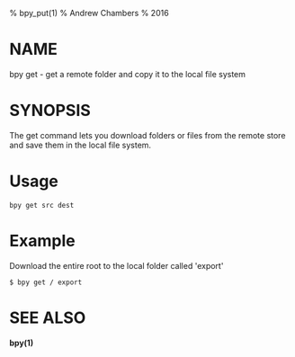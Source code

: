 % bpy_put(1)
% Andrew Chambers
% 2016

# NAME

bpy get - get a remote folder and copy it to the local file system

# SYNOPSIS

The get command lets you download folders or files from the remote store and save them
in the local file system.

# Usage

```bpy get src dest```

# Example


Download the entire root to the local folder called 'export'

```
$ bpy get / export
```
# SEE ALSO

**bpy(1)**
